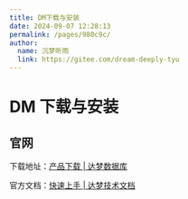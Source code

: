 ```yaml
---
title: DM下载与安装
date: 2024-09-07 12:28:13
permalink: /pages/980c9c/
author: 
  name: 沉梦听雨
  link: https://gitee.com/dream-deeply-tyu
---
```

# DM 下载与安装

## 官网

下载地址：[产品下载 | 达梦数据库](https://eco.dameng.com/download/)

官方文档：[快速上手 | 达梦技术文档](https://eco.dameng.com/document/dm/zh-cn/start)



